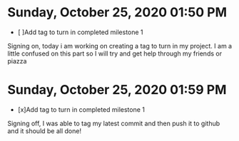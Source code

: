 # Sunday, October 25, 2020 01:50 PM
- [ ]Add tag to turn in completed milestone 1

Signing on, today i am working on creating a tag to turn in my project.
I am a little confused on this part so I will try and get help through my friends or piazza 

# Sunday, October 25, 2020 01:59 PM
- [x]Add tag to turn in completed milestone 1

Signing off, I was able to tag my latest commit and then push it to github and it should be all done!
